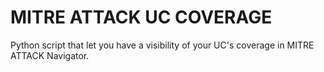 # MITRE ATTACK UC COVERAGE
Python script that let you have a visibility of your UC's coverage in MITRE ATTACK Navigator.
